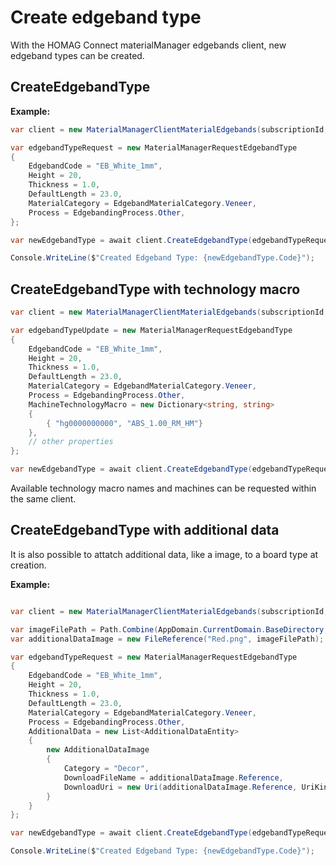 # Create edgeband type

With the HOMAG Connect materialManager edgebands client, new edgeband types can be created.

## CreateEdgebandType

**Example:**

```csharp
var client = new MaterialManagerClientMaterialEdgebands(subscriptionId, authorizationKey);

var edgebandTypeRequest = new MaterialManagerRequestEdgebandType
{
    EdgebandCode = "EB_White_1mm",
    Height = 20,
    Thickness = 1.0,
    DefaultLength = 23.0,
    MaterialCategory = EdgebandMaterialCategory.Veneer,
    Process = EdgebandingProcess.Other,
};

var newEdgebandType = await client.CreateEdgebandType(edgebandTypeRequest);

Console.WriteLine($"Created Edgeband Type: {newEdgebandType.Code}");
```

## CreateEdgebandType with technology macro

```csharp
var client = new MaterialManagerClientMaterialEdgebands(subscriptionId, authorizationKey);

var edgebandTypeUpdate = new MaterialManagerRequestEdgebandType
{
    EdgebandCode = "EB_White_1mm",
    Height = 20,
    Thickness = 1.0,
    DefaultLength = 23.0,
    MaterialCategory = EdgebandMaterialCategory.Veneer,
    Process = EdgebandingProcess.Other,    
    MachineTechnologyMacro = new Dictionary<string, string>
    {
        { "hg0000000000", "ABS_1.00_RM_HM"}
    },
    // other properties
};

var newEdgebandType = await client.CreateEdgebandType(edgebandTypeRequest);
```

Available technology macro names and machines can be requested within the same client.

## CreateEdgebandType with additional data
It is also possible to attatch additional data, like a image, to a board type at creation.

<strong>Example:</strong>

```csharp

var client = new MaterialManagerClientMaterialEdgebands(subscriptionId, authorizationKey);

var imageFilePath = Path.Combine(AppDomain.CurrentDomain.BaseDirectory, "Data", "Red.png");
var additionalDataImage = new FileReference("Red.png", imageFilePath);

var edgebandTypeRequest = new MaterialManagerRequestEdgebandType
{
    EdgebandCode = "EB_White_1mm",
    Height = 20,
    Thickness = 1.0,
    DefaultLength = 23.0,
    MaterialCategory = EdgebandMaterialCategory.Veneer,
    Process = EdgebandingProcess.Other,
    AdditionalData = new List<AdditionalDataEntity>
    {
        new AdditionalDataImage
        {
            Category = "Decor",
            DownloadFileName = additionalDataImage.Reference,
            DownloadUri = new Uri(additionalDataImage.Reference, UriKind.Relative)
        }
    }
};

var newEdgebandType = await client.CreateEdgebandType(edgebandTypeRequest, new[] { additionalDataImage });

Console.WriteLine($"Created Edgeband Type: {newEdgebandType.Code}");
```
